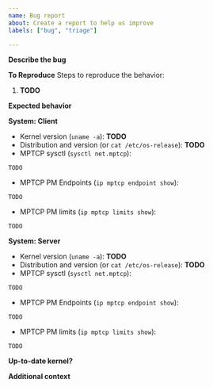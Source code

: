 ```yaml
---
name: Bug report
about: Create a report to help us improve
labels: ["bug", "triage"]

---
```


**Describe the bug**
<!-- A clear and concise description of what the bug is.. -->

**To Reproduce**
Steps to reproduce the behavior:
1. **TODO**

**Expected behavior**
<!-- A clear and concise description of what you expected to happen. -->

**System: Client**
 - Kernel version (`uname -a`): **TODO**
 - Distribution and version (or `cat /etc/os-release`): **TODO**
 - MPTCP sysctl (`sysctl net.mptcp`):
```
TODO
```
 - MPTCP PM Endpoints (`ip mptcp endpoint show`):
```
TODO
```
 - MPTCP PM limits (`ip mptcp limits show`):
```
TODO
```

**System: Server**
 - Kernel version (`uname -a`): **TODO**
 - Distribution and version (or `cat /etc/os-release`): **TODO**
 - MPTCP sysctl (`sysctl net.mptcp`):
```
TODO
```
 - MPTCP PM Endpoints (`ip mptcp endpoint show`):
```
TODO
```
 - MPTCP PM limits (`ip mptcp limits show`):
```
TODO
```

**Up-to-date kernel?**
<!-- Did you try to reproduce the issue with ideally the last stable kernel version, or at least the last LTS version (or the development version using our `export` branch?
See https://www.kernel.org for the supported versions -->

**Additional context**
<!--
Add any other context about the problem here.
Note: It might help to get the output of  `ip mptcp monitor` while reproducing the issue, in addition to the output from these commands executed just before **and** after the issue:
```
ss -ManiH
nstat
```
Packet traces (TCPDump / WireShark) can be helpful too. See https://www.mptcp.dev/debugging.html for more details.
mptcpd's `mptcp-get-debug` script (mptcpd >= 0.13) can help to collect such infos: https://raw.githubusercontent.com/multipath-tcp/mptcpd/refs/heads/main/scripts/mptcp-get-debug
-->

